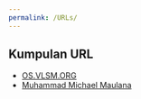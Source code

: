 ```yaml
---
permalink: /URLs/
---
```


## Kumpulan URL

 * [OS.VLSM.ORG](https://os.vlsm.org/)
 * [Muhammad Michael Maulana](../)
